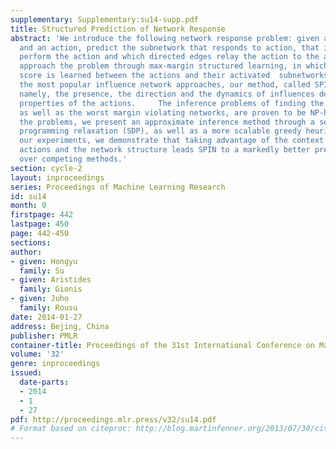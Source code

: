```yaml
---
supplementary: Supplementary:su14-supp.pdf
title: Structured Prediction of Network Response
abstract: 'We introduce the following network response problem: given a complex network
  and an action, predict the subnetwork that responds to action, that is, which nodes
  perform the action and which directed edges relay the action to the adjacent nodes.     We
  approach the problem through max-margin structured learning, in which a compatibility
  score is learned between the actions and their activated  subnetworks. Thus, unlike
  the most popular influence network approaches, our method, called SPIN,  is context-sensitive,
  namely, the presence, the direction and the dynamics of influences depend on the
  properties of the actions.     The inference problems of finding the highest scoring
  as well as the worst margin violating networks, are proven to be NP-hard. To solve
  the problems, we present an approximate inference method through a semi-definite
  programming relaxation (SDP), as well as a more scalable greedy heuristic algorithm.    In
  our experiments, we demonstrate that taking advantage of the context given by the
  actions and the network structure leads SPIN to a markedly better predictive performance
  over competing methods.'
section: cycle-2
layout: inproceedings
series: Proceedings of Machine Learning Research
id: su14
month: 0
firstpage: 442
lastpage: 450
page: 442-450
sections: 
author:
- given: Hongyu
  family: Su
- given: Aristides
  family: Gionis
- given: Juho
  family: Rousu
date: 2014-01-27
address: Bejing, China
publisher: PMLR
container-title: Proceedings of the 31st International Conference on Machine Learning
volume: '32'
genre: inproceedings
issued:
  date-parts:
  - 2014
  - 1
  - 27
pdf: http://proceedings.mlr.press/v32/su14.pdf
# Format based on citeproc: http://blog.martinfenner.org/2013/07/30/citeproc-yaml-for-bibliographies/
---
```

